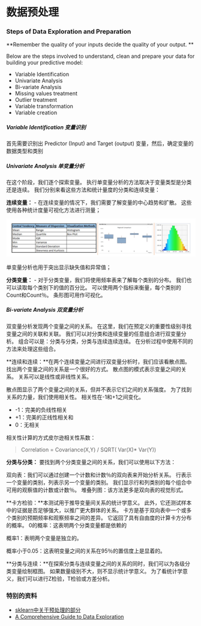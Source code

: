
# 数据预处理

### Steps of Data Exploration and Preparation

**Remember the quality of your inputs decide the quality of your output. **

Below are the steps involved to understand, clean and prepare your data for building your predictive model:

* Variable Identification
* Univariate Analysis
* Bi-variate Analysis
* Missing values treatment
* Outlier treatment
* Variable transformation
* Variable creation

##### Variable Identification 变量识别

首先需要识别出 Predictor (Input) and Target (output) 变量，然后，确定变量的数据类型和类别

##### Univariate Analysis 单变量分析

在这个阶段，我们逐个探索变量。 执行单变量分析的方法取决于变量类型是分类还是连续。 我们分别来看这些方法和统计量度的分类和连续变量：

**连续变量：** - 在连续变量的情况下，我们需要了解变量的中心趋势和扩散。 这些使用各种统计度量可视化方法进行测量；

![chart](/assets/image/1508765773622.jpg)

单变量分析也用于突出显示缺失值和异常值；

**分类变量：** - 对于分类变量，我们将使用频率表来了解每个类别的分布。 我们也可以读取每个类别下的值的百分比。 可以使用两个指标来衡量，每个类别的Count和Count％。 条形图可用作可视化。

##### Bi-variate Analysis 双变量分析

双变量分析发现两个变量之间的关系。 在这里，我们在预定义的重要性级别寻找变量之间的关联和关联。 我们可以对分类和连续变量的任意组合进行双变量分析。 组合可以是：分类与分类，分类与连续连续连续。 在分析过程中使用不同的方法来处理这些组合。

**连续和连续：**在两个连续变量之间进行双变量分析时，我们应该看散点图。 找出两个变量之间的关系是一个很好的方式。 散点图的模式表示变量之间的关系。 关系可以是线性或非线性关系。

散点图显示了两个变量之间的关系，但并不表示它们之间的关系强度。 为了找到关系的力量，我们使用相关性。 相关性在-1和+1之间变化。

* -1：完美的负线性相关
* +1：完美的正线性相关和
* 0：无相关

相关性计算的方式皮尔逊相关性系数：

> Correlation = Covariance(X,Y) / SQRT( Var(X)* Var(Y))

**分类与分类：** 要找到两个分类变量之间的关系，我们可以使用以下方法：

双向表：我们可以通过创建一个计数和计数％的双向表来开始分析关系。 行表示一个变量的类别，列表示另一个变量的类别。 我们显示行和列类别的每个组合中可用的观察值的计数或计数％。
堆叠列图：该方法更多是双向表的视觉形式。

**卡方检验：**本测试用于推导变量间关系的统计学意义。 此外，它还测试样本中的证据是否足够强大，以推广更大群体的关系。 卡方是基于双向表中一个或多个类别的预期频率和观察频率之间的差异。 它返回了具有自由度的计算卡方分布的概率。
0的概率：这表明两个分类变量都是依赖的

概率1：表明两个变量是独立的。

概率小于0.05：这表明变量之间的关系在95％的置信度上是显着的。

**分类与连续：**在探索分类与连续变量之间的关系的同时，我们可以为各级分类变量绘制框图。 如果数量级别不大，则不显示统计学意义。 为了看统计学意义，我们可以进行Z检验，T检验或方差分析。

### 特别的资料

* [sklearn中关于预处理的部分](http://sklearn.lzjqsdd.com/modules/preprocessing.html)
* [A Comprehensive Guide to Data Exploration](https://www.analyticsvidhya.com/blog/2016/01/guide-data-exploration/)